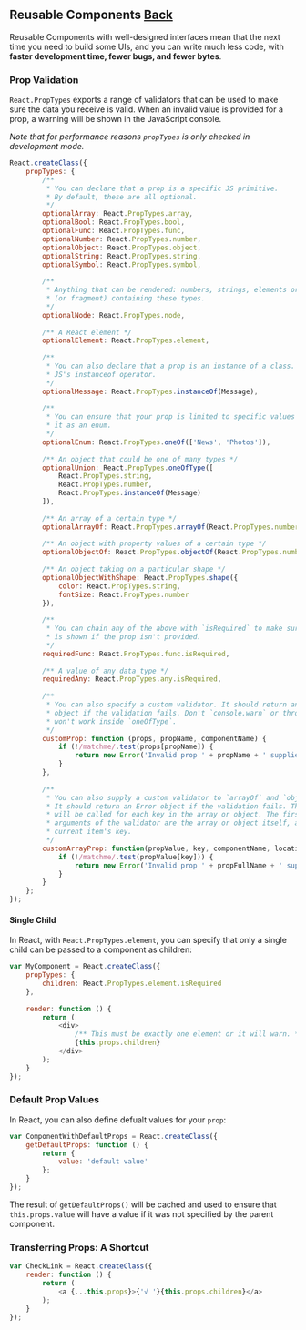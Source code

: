 ## Reusable Components [Back](./../react.md)

Reusable Components with well-designed interfaces mean that the next time you need to build some UIs, and you can write much less code, with **faster development time, fewer bugs, and fewer bytes**.

### Prop Validation

`React.PropTypes` exports a range of validators that can be used to make sure the data you receive is valid. When an invalid value is provided for a prop, a warning will be shown in the JavaScript console. 

*Note that for performance reasons `propTypes` is only checked in development mode.*

```js
React.createClass({
    propTypes: {
        /** 
         * You can declare that a prop is a specific JS primitive.
         * By default, these are all optional.
         */
        optionalArray: React.PropTypes.array,
        optionalBool: React.PropTypes.bool,
        optionalFunc: React.PropTypes.func,
        optionalNumber: React.PropTypes.number,
        optionalObject: React.PropTypes.object,
        optionalString: React.PropTypes.string,
        optionalSymbol: React.PropTypes.symbol,
        
        /** 
         * Anything that can be rendered: numbers, strings, elements or an array
         * (or fragment) containing these types.
         */
        optionalNode: React.PropTypes.node,
        
        /** A React element */
        optionalElement: React.PropTypes.element,
        
        /** 
         * You can also declare that a prop is an instance of a class. This uses
         * JS's instanceof operator.
         */
        optionalMessage: React.PropTypes.instanceOf(Message),
        
        /**
         * You can ensure that your prop is limited to specific values by treating
         * it as an enum.
         */
        optionalEnum: React.PropTypes.oneOf(['News', 'Photos']),
        
        /** An object that could be one of many types */
        optionalUnion: React.PropTypes.oneOfType([
            React.PropTypes.string,
            React.PropTypes.number,
            React.PropTypes.instanceOf(Message)
        ]),
        
        /** An array of a certain type */
        optionalArrayOf: React.PropTypes.arrayOf(React.PropTypes.number),
        
        /** An object with property values of a certain type */
        optionalObjectOf: React.PropTypes.objectOf(React.PropTypes.number),
        
        /** An object taking on a particular shape */
        optionalObjectWithShape: React.PropTypes.shape({
            color: React.PropTypes.string,
            fontSize: React.PropTypes.number
        }),
        
        /**
         * You can chain any of the above with `isRequired` to make sure a warning
         * is shown if the prop isn't provided.
         */
        requiredFunc: React.PropTypes.func.isRequired,
        
        /** A value of any data type */
        requiredAny: React.PropTypes.any.isRequired,
        
        /**
         * You can also specify a custom validator. It should return an Error
         * object if the validation fails. Don't `console.warn` or throw, as this
         * won't work inside `oneOfType`.
         */
        customProp: function (props, propName, componentName) {
            if (!/matchme/.test(props[propName]) {
                return new Error('Invalid prop ' + propName + ' supplied to ' + componentName + '. Validation failed.');
            }
        },
        
        /**
         * You can also supply a custom validator to `arrayOf` and `objectOf`.
         * It should return an Error object if the validation fails. The validator
         * will be called for each key in the array or object. The first two
         * arguments of the validator are the array or object itself, and the
         * current item's key.
         */
        customArrayProp: function(propValue, key, componentName, location, propFullName) {
            if (!/matchme/.test(propValue[key])) {
                return new Error('Invalid prop ' + propFullName + ' supplied to ' + componentName + '. Validation failed.');
            }
        }
    };
});
```

#### Single Child

In React, with `React.PropTypes.element`, you can specify that only a single child can be passed to a component as children:

```js
var MyComponent = React.createClass({
    propTypes: {
        children: React.PropTypes.element.isRequired
    },
    
    render: function () {
        return (
            <div>
                /** This must be exactly one element or it will warn. */
                {this.props.children}
            </div>
        );
    }
});
```

### Default Prop Values

In React, you can also define defualt values for your `prop`:

```js
var ComponentWithDefaultProps = React.createClass({
    getDefaultProps: function () {
        return {
            value: 'default value'  
        };
    }
});
```

The result of `getDefaultProps()` will be cached and used to ensure that `this.props.value` will have a value if it was not specified by the parent component.

### Transferring Props: A Shortcut

```js
var CheckLink = React.createClass({
    render: function () {
        return (
            <a {...this.props}>{'√ '}{this.props.children}</a>
        );
    }
});
```